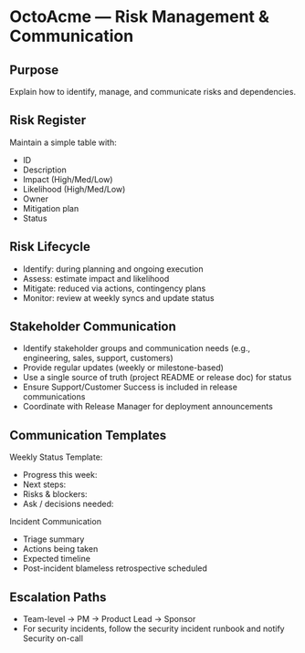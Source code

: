 # OctoAcme — Risk Management & Communication

## Purpose
Explain how to identify, manage, and communicate risks and dependencies.

## Risk Register
Maintain a simple table with:
- ID
- Description
- Impact (High/Med/Low)
- Likelihood (High/Med/Low)
- Owner
- Mitigation plan
- Status

## Risk Lifecycle
- Identify: during planning and ongoing execution
- Assess: estimate impact and likelihood
- Mitigate: reduced via actions, contingency plans
- Monitor: review at weekly syncs and update status

## Stakeholder Communication
- Identify stakeholder groups and communication needs (e.g., engineering, sales, support, customers)
- Provide regular updates (weekly or milestone-based)
- Use a single source of truth (project README or release doc) for status
- Ensure Support/Customer Success is included in release communications
- Coordinate with Release Manager for deployment announcements

## Communication Templates
Weekly Status Template:
- Progress this week:
- Next steps:
- Risks & blockers:
- Ask / decisions needed:

Incident Communication
- Triage summary
- Actions being taken
- Expected timeline
- Post-incident blameless retrospective scheduled

## Escalation Paths
- Team-level -> PM -> Product Lead -> Sponsor
- For security incidents, follow the security incident runbook and notify Security on-call
